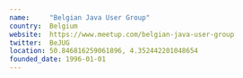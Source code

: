 ```yaml
---
name:     "Belgian Java User Group"
country:  Belgium
website:  https://www.meetup.com/belgian-java-user-group
twitter:  BeJUG
location: 50.846816259061896, 4.352442201048654
founded_date: 1996-01-01
---
```

